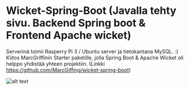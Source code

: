 # Wicket-Spring-Boot (Javalla tehty sivu. Backend Spring boot & Frontend Apache wicket)

Serverinä toimii Rasperry Pi 3 / Ubuntu server ja tietokantana MySQL. :) 
Kiitos MarcGriffinin Starter paketille, jolla Spring Boot & Apache Wicket oli helppo yhdistää yhteen projektiin.
(Linkki https://github.com/MarcGiffing/wicket-spring-boot)

![alt text](https://i.imgur.com/IxUyoYy.png)

